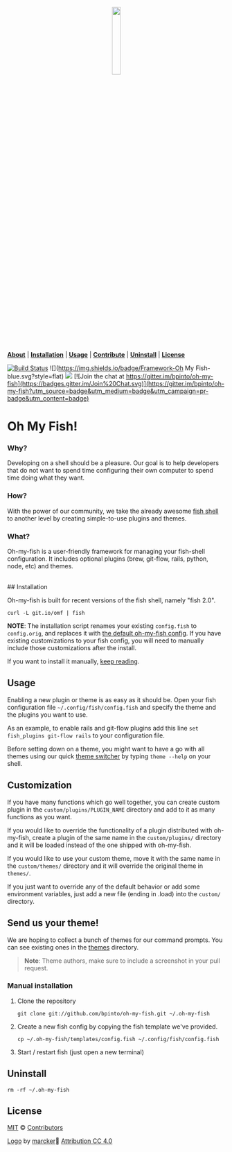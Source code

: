 <p align="center">
<a href="https://github.com/bpinto/oh-my-fish">
<img width=20% src="https://cloud.githubusercontent.com/assets/958723/6883431/9beb62b0-d58b-11e4-902c-2f716859a7ad.png">
</a>
</p>

<a name="omf"></a>

<p align="center">

<b><a href="#oh-my-fish">About</a></b>
|
<b><a href="#installation">Installation</a></b>
|
<b><a href="#usage">Usage</a></b>
|
<b><a href="#send-us-your-theme">Contribute</a></b>
|
<b><a href="#uninstall">Uninstall</a></b>
|
<b><a href="#license">License</a></b>
</p>

[![Build Status](https://travis-ci.org/bpinto/oh-my-fish.svg?branch=master)](https://travis-ci.org/bpinto/oh-my-fish) ![](https://img.shields.io/badge/Framework-Oh My Fish-blue.svg?style=flat) ![](https://img.shields.io/cocoapods/l/AFNetworking.svg) [![Join the chat at https://gitter.im/bpinto/oh-my-fish](https://badges.gitter.im/Join%20Chat.svg)](https://gitter.im/bpinto/oh-my-fish?utm_source=badge&utm_medium=badge&utm_campaign=pr-badge&utm_content=badge)


# Oh My Fish!

### Why?
  Developing on a shell should be a pleasure. Our goal is to help developers that do not want to spend time configuring their own computer to spend time doing what they want.

### How?
  With the power of our community, we take the already awesome [fish shell][fish] to another level by creating simple-to-use plugins and themes.

[fish]: http://fishshell.com/

### What?
  Oh-my-fish is a user-friendly framework for managing your fish-shell configuration. It includes optional plugins (brew, git-flow, rails, python, node, etc) and themes.

<br>
## Installation

Oh-my-fish is built for recent versions of the fish shell, namely "fish 2.0".

```fish
curl -L git.io/omf | fish
```

**NOTE**: The installation script renames your existing `config.fish` to `config.orig`, and replaces it with [the default oh-my-fish config](https://github.com/bpinto/oh-my-fish/blob/master/templates/config.fish). If you have existing customizations to your fish config, you will need to manually include those customizations after the install.

If you want to install it manually, [keep reading](#manual-installation).

## Usage

Enabling a new plugin or theme is as easy as it should be. Open your fish configuration file `~/.config/fish/config.fish` and specify the theme and the plugins you want to use.

As an example, to enable rails and git-flow plugins add this line `set fish_plugins git-flow rails` to your configuration file.

Before setting down on a theme, you might want to have a go with all themes using our quick [theme switcher](https://github.com/bpinto/oh-my-fish/blob/master/plugins/theme/README.md) by typing `theme --help` on your shell.

## Customization

If you have many functions which go well together, you can create custom plugin in the `custom/plugins/PLUGIN_NAME`
directory and add to it as many functions as you want.

If you would like to override the functionality of a plugin distributed with oh-my-fish,
create a plugin of the same name in the `custom/plugins/` directory and it will be loaded
instead of the one shipped with oh-my-fish.

If you would like to use your custom theme, move it with the same name in the `custom/themes/` directory
and it will override the original theme in `themes/`.

If you just want to override any of the default behavior or add some environment variables,
just add a new file (ending in .load) into the `custom/` directory.

## Send us your theme!

We are hoping to collect a bunch of themes for our command prompts. You can see existing ones in the [themes](themes/) directory.

> __Note__: Theme authors, make sure to include a screenshot in your pull request.

### Manual installation

1. Clone the repository
   ```fish
   git clone git://github.com/bpinto/oh-my-fish.git ~/.oh-my-fish
   ```

2. Create a new fish config by copying the fish template we've provided.
   ```fish
   cp ~/.oh-my-fish/templates/config.fish ~/.config/fish/config.fish
   ```

3. Start / restart fish (just open a new terminal)

## Uninstall

    rm -rf ~/.oh-my-fish
    
## License

[MIT](http://mit-license.org) © [Contributors](https://github.com/bpinto/oh-my-fish/graphs/contributors)

[Logo](https://cloud.githubusercontent.com/assets/958723/6847746/8d1b95b0-d3a7-11e4-866a-6bdc1eea0fe6.png) by [marcker](https://github.com/marcker):small_blue_diamond: [Attribution CC 4.0](http://creativecommons.org/licenses/by/4.0/)
